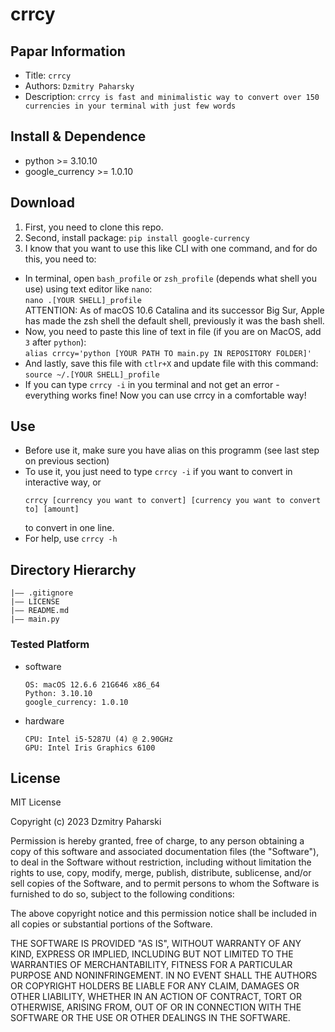 crrcy
===
## Papar Information
- Title:  `crrcy`
- Authors:  `Dzmitry Paharsky`
- Description: `crrcy is fast and minimalistic way to convert over 150 currencies in your terminal with just few words`

## Install & Dependence
- python >= 3.10.10
- google_currency >= 1.0.10

## Download

1. First, you need to clone this repo.
2. Second, install package:
  `pip install google-currency`
3. I know that you want to use this like CLI with one command, and for do this, you need to:
 - In terminal, open `bash_profile` or `zsh_profile` (depends what shell you use) using text editor like `nano`:               
  `nano .[YOUR SHELL]_profile`                 
  ATTENTION: As of macOS 10.6 Catalina and its successor Big Sur, Apple has made the zsh shell the default shell, previously it was the bash shell.
 - Now, you need to paste this line of text in file (if you are on MacOS, add `3` after `python`):                 
  `alias crrcy='python [YOUR PATH TO main.py IN REPOSITORY FOLDER]'`
 - And lastly, save this file with `ctlr+X` and update file with this command:                     
  `source ~/.[YOUR SHELL]_profile`
 - If you can type `crrcy -i` in you terminal and not get an error - everything works fine! Now you can use crrcy in a comfortable way! 

## Use

- Before use it, make sure you have alias on this programm (see last step on previous section)
- To use it, you just need to type `crrcy -i` if you want to convert in interactive way, or 
  ```
  crrcy [currency you want to convert] [currency you want to convert to] [amount]
  ```
  to convert in one line.
- For help, use `crrcy -h`

## Directory Hierarchy
```
|—— .gitignore
|—— LICENSE
|—— README.md
|—— main.py
```

### Tested Platform
- software
  ```
  OS: macOS 12.6.6 21G646 x86_64 
  Python: 3.10.10
  google_currency: 1.0.10
  ```
- hardware
  ```
  CPU: Intel i5-5287U (4) @ 2.90GHz 
  GPU: Intel Iris Graphics 6100 
  ```

## License

MIT License

Copyright (c) 2023 Dzmitry Paharski

Permission is hereby granted, free of charge, to any person obtaining a copy
of this software and associated documentation files (the "Software"), to deal
in the Software without restriction, including without limitation the rights
to use, copy, modify, merge, publish, distribute, sublicense, and/or sell
copies of the Software, and to permit persons to whom the Software is
furnished to do so, subject to the following conditions:

The above copyright notice and this permission notice shall be included in all
copies or substantial portions of the Software.

THE SOFTWARE IS PROVIDED "AS IS", WITHOUT WARRANTY OF ANY KIND, EXPRESS OR
IMPLIED, INCLUDING BUT NOT LIMITED TO THE WARRANTIES OF MERCHANTABILITY,
FITNESS FOR A PARTICULAR PURPOSE AND NONINFRINGEMENT. IN NO EVENT SHALL THE
AUTHORS OR COPYRIGHT HOLDERS BE LIABLE FOR ANY CLAIM, DAMAGES OR OTHER
LIABILITY, WHETHER IN AN ACTION OF CONTRACT, TORT OR OTHERWISE, ARISING FROM,
OUT OF OR IN CONNECTION WITH THE SOFTWARE OR THE USE OR OTHER DEALINGS IN THE
SOFTWARE.
